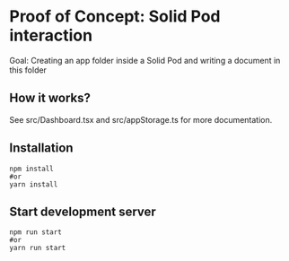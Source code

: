 # Proof of Concept: Solid Pod interaction
Goal: Creating an app folder inside a Solid Pod and writing a document in this folder

## How it works?
See src/Dashboard.tsx and src/appStorage.ts for more documentation.

## Installation
```
npm install
#or
yarn install
```

## Start development server
```
npm run start
#or
yarn run start
```
